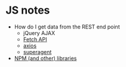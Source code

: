 # JS notes

* How do I get data from the REST end point
    * jQuery AJAX
    * [Fetch API](https://developer.mozilla.org/en-US/docs/Web/API/Fetch_API)
    * [axios](https://www.npmjs.com/package/axios)
    * [superagent](https://www.npmjs.com/package/superagent)
* [NPM (and other) libraries](https://github.com/awesome1888/tech-insights/blob/master/articles/js-notes/npm-libraries.md)
